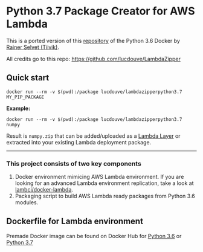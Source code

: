 # Python 3.7 Package Creator for AWS Lambda
This is a ported version of this [repository](https://github.com/tiivik/LambdaZipper) of the Python 3.6 Docker by [Rainer Selvet (Tiivik)](https://github.com/tiivik).

All credits go to this repo: https://github.com/lucdouve/LambdaZipper

## Quick start
`docker run --rm -v $(pwd):/package lucdouve/lambdazipperpython3.7 MY_PIP_PACKAGE`

**Example:**

`docker run --rm -v $(pwd):/package lucdouve/lambdazipperpython3.7 numpy`

Result is `numpy.zip` that can be added/uploaded as a [Lambda Layer](https://aws.amazon.com/blogs/aws/new-for-aws-lambda-use-any-programming-language-and-share-common-components/) or extracted into your existing Lambda deployment package.

---

### This project consists of two key components
1. Docker environment mimicing AWS Lambda environment. If you are looking for an advanced Lambda environment replication, take a look at [lambci/docker-lambda](https://github.com/lambci/docker-lambda).
2. Packaging script to build AWS Lambda ready packages from Python 3.6 modules.

## Dockerfile for Lambda environment
Premade Docker image can be found on Docker Hub for [Python 3.6](https://cloud.docker.com/repository/docker/tiivik/lambdazipper) or [Python 3.7](https://cloud.docker.com/repository/docker/lucdouve/lambdazippepython3.7)
